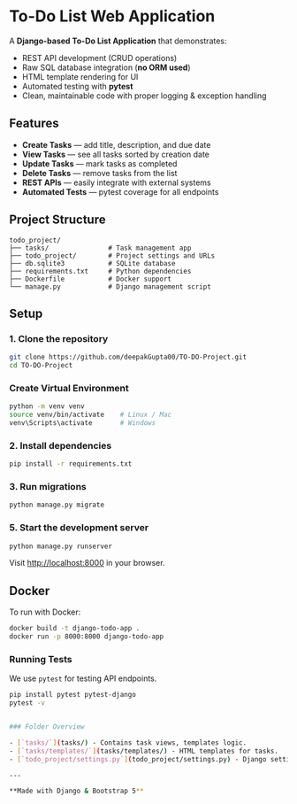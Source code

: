 # To-Do List Web Application  

A **Django-based To-Do List Application** that demonstrates:  
- REST API development (CRUD operations)  
- Raw SQL database integration (**no ORM used**)  
- HTML template rendering for UI  
- Automated testing with **pytest**  
- Clean, maintainable code with proper logging & exception handling  

## Features  

- **Create Tasks** — add title, description, and due date  
- **View Tasks** — see all tasks sorted by creation date  
- **Update Tasks** — mark tasks as completed  
- **Delete Tasks** — remove tasks from the list  
- **REST APIs** — easily integrate with external systems  
- **Automated Tests** — pytest coverage for all endpoints

## Project Structure

```
todo_project/
├── tasks/               # Task management app
├── todo_project/        # Project settings and URLs
├── db.sqlite3           # SQLite database
├── requirements.txt     # Python dependencies
├── Dockerfile           # Docker support
└── manage.py            # Django management script
```

## Setup

### 1. Clone the repository

```sh
git clone https://github.com/deepakGupta00/TO-DO-Project.git
cd TO-DO-Project
```
### Create Virtual Environment

```sh
python -m venv venv
source venv/bin/activate    # Linux / Mac
venv\Scripts\activate       # Windows
```

### 2. Install dependencies

```sh
pip install -r requirements.txt
```

### 3. Run migrations

```sh
python manage.py migrate
```


### 5. Start the development server

```sh
python manage.py runserver
```

Visit [http://localhost:8000](http://localhost:8000) in your browser.

## Docker

To run with Docker:

```sh
docker build -t django-todo-app .
docker run -p 8000:8000 django-todo-app
```


### Running Tests
We use `pytest` for testing API endpoints.

```bash
pip install pytest pytest-django
pytest -v


### Folder Overview

- [`tasks/`](tasks/) - Contains task views, templates logic.
- [`tasks/templates/`](tasks/templates/) - HTML templates for tasks.
- [`todo_project/settings.py`](todo_project/settings.py) - Django settings.

---

**Made with Django & Bootstrap 5**